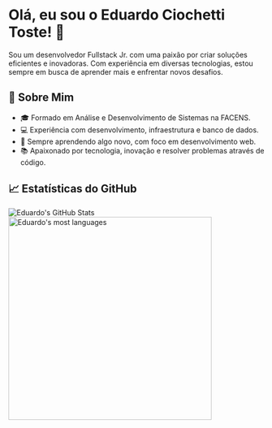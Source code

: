 # Olá, eu sou o Eduardo Ciochetti Toste! 👋

Sou um desenvolvedor Fullstack Jr. com uma paixão por criar soluções eficientes e inovadoras. Com experiência em diversas tecnologias, estou sempre em busca de aprender mais e enfrentar novos desafios.

## 🚀 Sobre Mim

- 🎓 Formado em Análise e Desenvolvimento de Sistemas na FACENS.
- 💻 Experiência com desenvolvimento, infraestrutura e banco de dados.
- 🧠 Sempre aprendendo algo novo, com foco em desenvolvimento web.
- 📚 Apaixonado por tecnologia, inovação e resolver problemas através de código.

## 📈 Estatísticas do GitHub

![Eduardo's GitHub Stats](https://github-readme-stats.vercel.app/api?username=eduardo-toste&show_icons=true&theme=algolia)
<img width="400em" src="https://github-readme-stats.vercel.app/api/top-langs/?username=eduardo-toste&layout=compact&theme=algolia" alt="Eduardo's most languages"/>
